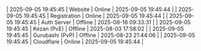 | 2025-09-05 19:45:45 | Website | Online | 2025-09-05 19:45:44 |
| 2025-09-05 19:45:45 | Registration | Online | 2025-09-05 19:45:44 |
| 2025-09-05 19:45:45 | Auth Server | Offline | 2025-08-18 09:33:31 |
| 2025-09-05 19:45:45 | Kezan (PvE) | Offline | 2025-08-03 17:58:02 |
| 2025-09-05 19:45:45 | Gurubashi (PvP) | Offline | 2025-08-23 21:44:06 |
| 2025-09-05 19:45:45 | Cloudflare | Online | 2025-09-05 19:45:44 |
